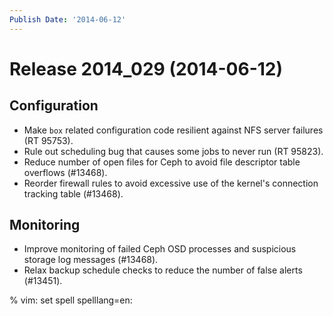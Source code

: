 ```yaml
---
Publish Date: '2014-06-12'
---
```


# Release 2014_029 (2014-06-12)

## Configuration

- Make `box` related configuration code resilient against NFS server
  failures (RT 95753).
- Rule out scheduling bug that causes some jobs to never run (RT 95823).
- Reduce number of open files for Ceph to avoid file descriptor table overflows
  (#13468).
- Reorder firewall rules to avoid excessive use of the kernel's connection
  tracking table (#13468).

## Monitoring

- Improve monitoring of failed Ceph OSD processes and suspicious storage log
  messages (#13468).
- Relax backup schedule checks to reduce the number of false alerts (#13451).

% vim: set spell spelllang=en:
